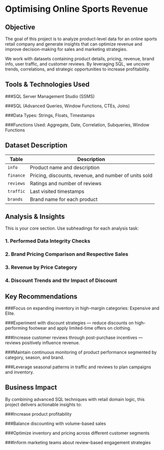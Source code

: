 #  Optimising Online Sports Revenue

## Objective
The goal of this project is to analyze product-level data for an online sports retail company and generate insights that can optimize revenue and improve decision-making for sales and marketing strategies.

We work with datasets containing product details, pricing, revenue, brand info, user traffic, and customer reviews. By leveraging SQL, we uncover trends, correlations, and strategic opportunities to increase profitability.

## Tools & Technologies Used
###SQL Server Management Studio (SSMS)

###SQL (Advanced Queries, Window Functions, CTEs, Joins)

###Data Types: Strings, Floats, Timestamps

###Functions Used: Aggregate, Date, Correlation, Subqueries, Window Functions

## Dataset Description
| Table     | Description                                           |
| --------- | ----------------------------------------------------- |
| `info`    | Product name and description                          |
| `finance` | Pricing, discounts, revenue, and number of units sold |
| `reviews` | Ratings and number of reviews                         |
| `traffic` | Last visited timestamps                               |
| `brands`  | Brand name for each product                           |

## Analysis & Insights
This is your core section. Use subheadings for each analysis task:

### 1. Performed Data Integrity Checks  
### 2. Brand Pricing Comparison and Respective Sales
### 3. Revenue by Price Category 
### 4. Discount Trends and thr Impact of Discount

## Key Recommendations
###Focus on expanding inventory in high-margin categories: Expensive and Elite.

###Experiment with discount strategies — reduce discounts on high-performing footwear and apply limited-time offers on clothing.

###Increase customer reviews through post-purchase incentives — reviews positively influence revenue.

###Maintain continuous monitoring of product performance segmented by category, season, and brand.

###Leverage seasonal patterns in traffic and reviews to plan campaigns and inventory.

## Business Impact
By combining advanced SQL techniques with retail domain logic, this project delivers actionable insights to:

###Increase product profitability

###Balance discounting with volume-based sales

###Optimize inventory and pricing across different customer segments

###Inform marketing teams about review-based engagement strategies
